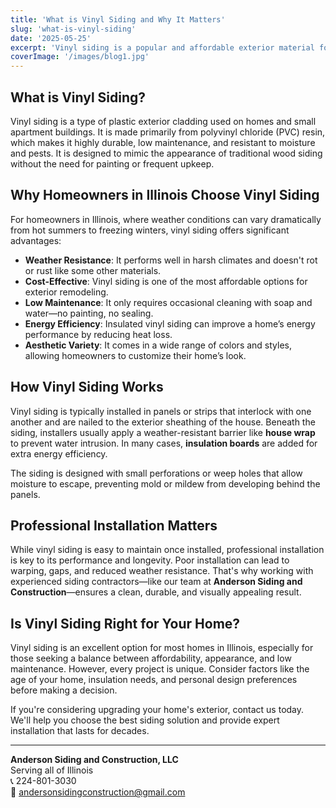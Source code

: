```yaml
---
title: 'What is Vinyl Siding and Why It Matters'
slug: 'what-is-vinyl-siding'
date: '2025-05-25'
excerpt: 'Vinyl siding is a popular and affordable exterior material for homeowners in Illinois. Learn how it works.'
coverImage: '/images/blog1.jpg'
---
```


## What is Vinyl Siding?

Vinyl siding is a type of plastic exterior cladding used on homes and small apartment buildings. It is made primarily from polyvinyl chloride (PVC) resin, which makes it highly durable, low maintenance, and resistant to moisture and pests. It is designed to mimic the appearance of traditional wood siding without the need for painting or frequent upkeep.

## Why Homeowners in Illinois Choose Vinyl Siding

For homeowners in Illinois, where weather conditions can vary dramatically from hot summers to freezing winters, vinyl siding offers significant advantages:

- **Weather Resistance**: It performs well in harsh climates and doesn't rot or rust like some other materials.
- **Cost-Effective**: Vinyl siding is one of the most affordable options for exterior remodeling.
- **Low Maintenance**: It only requires occasional cleaning with soap and water—no painting, no sealing.
- **Energy Efficiency**: Insulated vinyl siding can improve a home’s energy performance by reducing heat loss.
- **Aesthetic Variety**: It comes in a wide range of colors and styles, allowing homeowners to customize their home’s look.

## How Vinyl Siding Works

Vinyl siding is typically installed in panels or strips that interlock with one another and are nailed to the exterior sheathing of the house. Beneath the siding, installers usually apply a weather-resistant barrier like **house wrap** to prevent water intrusion. In many cases, **insulation boards** are added for extra energy efficiency.

The siding is designed with small perforations or weep holes that allow moisture to escape, preventing mold or mildew from developing behind the panels.

## Professional Installation Matters

While vinyl siding is easy to maintain once installed, professional installation is key to its performance and longevity. Poor installation can lead to warping, gaps, and reduced weather resistance. That's why working with experienced siding contractors—like our team at **Anderson Siding and Construction**—ensures a clean, durable, and visually appealing result.

## Is Vinyl Siding Right for Your Home?

Vinyl siding is an excellent option for most homes in Illinois, especially for those seeking a balance between affordability, appearance, and low maintenance. However, every project is unique. Consider factors like the age of your home, insulation needs, and personal design preferences before making a decision.

If you're considering upgrading your home's exterior, contact us today. We'll help you choose the best siding solution and provide expert installation that lasts for decades.

---

**Anderson Siding and Construction, LLC**  
Serving all of Illinois  
📞 224-801-3030  
📧 andersonsidingconstruction@gmail.com

